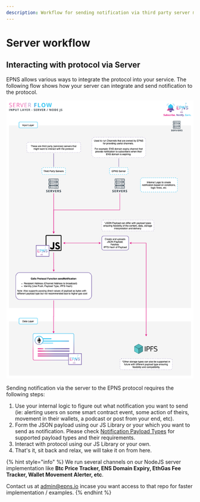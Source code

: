 ```yaml
---
description: Workflow for sending notification via third party server model
---
```


# Server workflow

## Interacting with protocol via Server 

EPNS allows various ways to integrate the protocol into your service. The following flow shows how your  server can integrate and send notification to the protocol.

![](../.gitbook/assets/inputserver.png)

Sending notification via the server to the EPNS protocol requires the following steps:

1. Use your internal logic to figure out what notification you want to send \(ie: alerting users on some smart contract event, some action of theirs, movement in their wallets, a podcast or post from your end, etc\).
2. Form the JSON payload using our JS Library or your which you want to send as notification. Please check [Notification Payload Types](../supported-notification-payload-types.md) for supported payload types and their requirements.
3. Interact with protocol using our JS Library or your own.
4. That's it, sit back and relax, we will take it on from here.

{% hint style="info" %}
We run several channels on our NodeJS server implementation like **Btc Price Tracker, ENS Domain Expiry, EthGas Fee Tracker, Wallet Movement Alerter, etc**.

Contact us at [admin@epns.io](mailto://admin@epns.io) incase you want access to that repo for faster implementation / examples.
{% endhint %}


